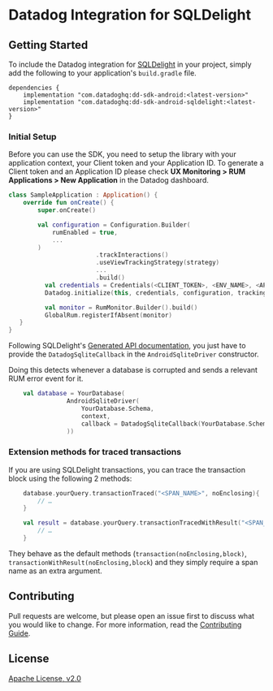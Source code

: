 # Datadog Integration for SQLDelight

## Getting Started 

To include the Datadog integration for [SQLDelight][1] in your project, simply add the
following to your application's `build.gradle` file.

```
dependencies {
    implementation "com.datadoghq:dd-sdk-android:<latest-version>"
    implementation "com.datadoghq:dd-sdk-android-sqldelight:<latest-version>"
}
```

### Initial Setup

Before you can use the SDK, you need to setup the library with your application
context, your Client token and your Application ID.
To generate a Client token and an Application ID please check **UX Monitoring > RUM Applications > New Application**
in the Datadog dashboard.

```kotlin
class SampleApplication : Application() {
    override fun onCreate() {
        super.onCreate()

        val configuration = Configuration.Builder(
            rumEnabled = true,
            ...
        )
                        .trackInteractions()
                        .useViewTrackingStrategy(strategy)
                        ...
                        .build()
          val credentials = Credentials(<CLIENT_TOKEN>, <ENV_NAME>, <APP_VARIANT_NAME>, <APPLICATION_ID>)
          Datadog.initialize(this, credentials, configuration, trackingConsent)

          val monitor = RumMonitor.Builder().build()
          GlobalRum.registerIfAbsent(monitor)
   }
}
```

Following SQLDelight's [Generated API documentation][1], you just have to provide the `DatadogSqliteCallback` in the 
`AndroidSqliteDriver` constructor.

Doing this detects whenever a database is corrupted and sends a relevant
RUM error event for it.

```kotlin
    val database = YourDatabase(
                AndroidSqliteDriver(
                    YourDatabase.Schema,
                    context,
                    callback = DatadogSqliteCallback(YourDatabase.Schema)
                ))
```

### Extension methods for traced transactions

If you are using SQLDelight transactions, you can trace the transaction block using the following 2 methods:

```kotlin
    database.yourQuery.transactionTraced("<SPAN_NAME>", noEnclosing){    
        // …
    }
```

```kotlin
    val result = database.yourQuery.transactionTracedWithResult("<SPAN_NAME>", noEnclosing){    
        // …
    }
```

They behave as the default methods (`transaction(noEnclosing,block)`, `transactionWithResult(noEnclosing,block`) and they simply require a span name as an 
extra argument.

## Contributing

Pull requests are welcome, but please open an issue first to discuss what you
would like to change. For more information, read the 
[Contributing Guide](../../CONTRIBUTING.md).

## License

[Apache License, v2.0](../../LICENSE)

[1]: https://cashapp.github.io/sqldelight/android_sqlite/
